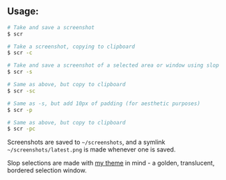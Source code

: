 ## Usage:

```bash
# Take and save a screenshot
$ scr

# Take a screenshot, copying to clipboard
$ scr -c

# Take and save a screenshot of a selected area or window using slop
$ scr -s

# Same as above, but copy to clipboard
$ scr -sc

# Same as -s, but add 10px of padding (for aesthetic purposes)
$ scr -p

# Same as above, but copy to clipboard
$ scr -pc
```

Screenshots are saved to `~/screenshots`, and a symlink `~/screenshots/latest.png`
is made whenever one is saved.

Slop selections are made with [my theme](https://github.com/lyneca/dotfiles) in mind -
a golden, translucent, bordered selection window.
